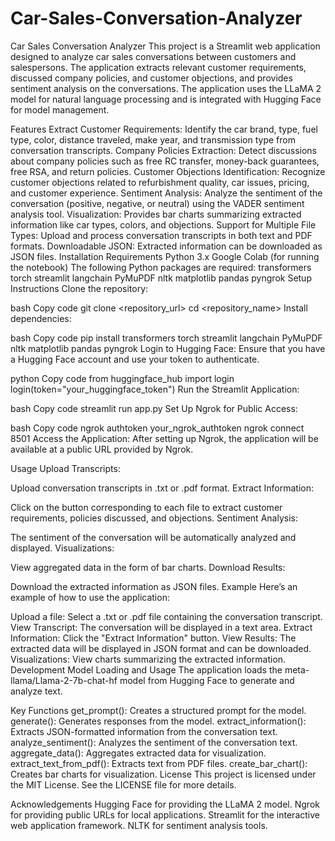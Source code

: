 # Car-Sales-Conversation-Analyzer
Car Sales Conversation Analyzer
This project is a Streamlit web application designed to analyze car sales conversations between customers and salespersons. The application extracts relevant customer requirements, discussed company policies, and customer objections, and provides sentiment analysis on the conversations. The application uses the LLaMA 2 model for natural language processing and is integrated with Hugging Face for model management.

Features
Extract Customer Requirements: Identify the car brand, type, fuel type, color, distance traveled, make year, and transmission type from conversation transcripts.
Company Policies Extraction: Detect discussions about company policies such as free RC transfer, money-back guarantees, free RSA, and return policies.
Customer Objections Identification: Recognize customer objections related to refurbishment quality, car issues, pricing, and customer experience.
Sentiment Analysis: Analyze the sentiment of the conversation (positive, negative, or neutral) using the VADER sentiment analysis tool.
Visualization: Provides bar charts summarizing extracted information like car types, colors, and objections.
Support for Multiple File Types: Upload and process conversation transcripts in both text and PDF formats.
Downloadable JSON: Extracted information can be downloaded as JSON files.
Installation
Requirements
Python 3.x
Google Colab (for running the notebook)
The following Python packages are required:
transformers
torch
streamlit
langchain
PyMuPDF
nltk
matplotlib
pandas
pyngrok
Setup Instructions
Clone the repository:

bash
Copy code
git clone <repository_url>
cd <repository_name>
Install dependencies:

bash
Copy code
pip install transformers torch streamlit langchain PyMuPDF nltk matplotlib pandas pyngrok
Login to Hugging Face: Ensure that you have a Hugging Face account and use your token to authenticate.

python
Copy code
from huggingface_hub import login
login(token="your_huggingface_token")
Run the Streamlit Application:

bash
Copy code
streamlit run app.py
Set Up Ngrok for Public Access:

bash
Copy code
ngrok authtoken your_ngrok_authtoken
ngrok connect 8501
Access the Application: After setting up Ngrok, the application will be available at a public URL provided by Ngrok.

Usage
Upload Transcripts:

Upload conversation transcripts in .txt or .pdf format.
Extract Information:

Click on the button corresponding to each file to extract customer requirements, policies discussed, and objections.
Sentiment Analysis:

The sentiment of the conversation will be automatically analyzed and displayed.
Visualizations:

View aggregated data in the form of bar charts.
Download Results:

Download the extracted information as JSON files.
Example
Here’s an example of how to use the application:

Upload a file: Select a .txt or .pdf file containing the conversation transcript.
View Transcript: The conversation will be displayed in a text area.
Extract Information: Click the "Extract Information" button.
View Results: The extracted data will be displayed in JSON format and can be downloaded.
Visualizations: View charts summarizing the extracted information.
Development
Model Loading and Usage
The application loads the meta-llama/Llama-2-7b-chat-hf model from Hugging Face to generate and analyze text.

Key Functions
get_prompt(): Creates a structured prompt for the model.
generate(): Generates responses from the model.
extract_information(): Extracts JSON-formatted information from the conversation text.
analyze_sentiment(): Analyzes the sentiment of the conversation text.
aggregate_data(): Aggregates extracted data for visualization.
extract_text_from_pdf(): Extracts text from PDF files.
create_bar_chart(): Creates bar charts for visualization.
License
This project is licensed under the MIT License. See the LICENSE file for more details.

Acknowledgements
Hugging Face for providing the LLaMA 2 model.
Ngrok for providing public URLs for local applications.
Streamlit for the interactive web application framework.
NLTK for sentiment analysis tools.
